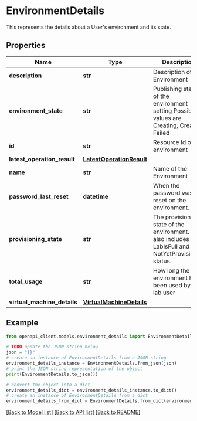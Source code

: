 # EnvironmentDetails

This represents the details about a User's environment and its state.

## Properties

Name | Type | Description | Notes
------------ | ------------- | ------------- | -------------
**description** | **str** | Description of the Environment | [optional] [readonly] 
**environment_state** | **str** | Publishing state of the environment setting Possible values are Creating, Created, Failed | [optional] [readonly] 
**id** | **str** | Resource Id of the environment | [optional] [readonly] 
**latest_operation_result** | [**LatestOperationResult**](LatestOperationResult.md) |  | [optional] 
**name** | **str** | Name of the Environment | [optional] [readonly] 
**password_last_reset** | **datetime** | When the password was last reset on the environment. | [optional] [readonly] 
**provisioning_state** | **str** | The provisioning state of the environment. This also includes LabIsFull and NotYetProvisioned status. | [optional] [readonly] 
**total_usage** | **str** | How long the environment has been used by a lab user | [optional] [readonly] 
**virtual_machine_details** | [**VirtualMachineDetails**](VirtualMachineDetails.md) |  | [optional] 

## Example

```python
from openapi_client.models.environment_details import EnvironmentDetails

# TODO update the JSON string below
json = "{}"
# create an instance of EnvironmentDetails from a JSON string
environment_details_instance = EnvironmentDetails.from_json(json)
# print the JSON string representation of the object
print(EnvironmentDetails.to_json())

# convert the object into a dict
environment_details_dict = environment_details_instance.to_dict()
# create an instance of EnvironmentDetails from a dict
environment_details_from_dict = EnvironmentDetails.from_dict(environment_details_dict)
```
[[Back to Model list]](../README.md#documentation-for-models) [[Back to API list]](../README.md#documentation-for-api-endpoints) [[Back to README]](../README.md)


